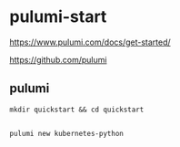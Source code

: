 # pulumi-start


https://www.pulumi.com/docs/get-started/   


https://github.com/pulumi    





##  pulumi

```
mkdir quickstart && cd quickstart 


pulumi new kubernetes-python


```

